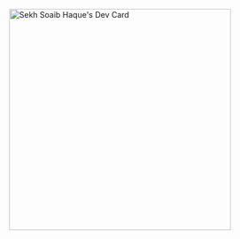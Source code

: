 <a href="https://app.daily.dev/soaibhaque"><img src="https://api.daily.dev/devcards/c3786868db4349c0b53d0141b8409c24.png?r=4bl" width="400" alt="Sekh Soaib Haque's Dev Card"/></a>
